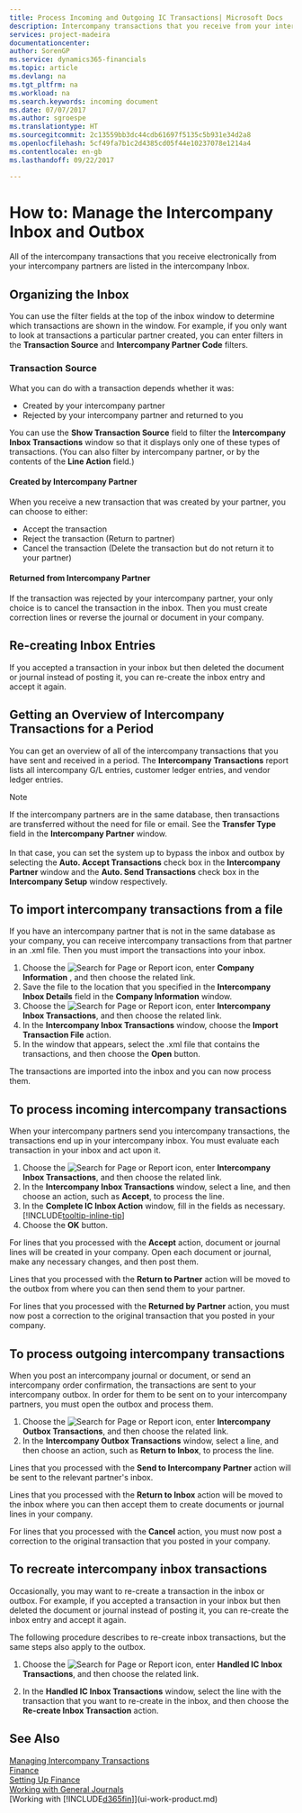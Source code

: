 ```yaml
---
title: Process Incoming and Outgoing IC Transactions| Microsoft Docs
description: Intercompany transactions that you receive from your intercompany partners are listed in the intercompany inbox where you process them manually or automatically.
services: project-madeira
documentationcenter: 
author: SorenGP
ms.service: dynamics365-financials
ms.topic: article
ms.devlang: na
ms.tgt_pltfrm: na
ms.workload: na
ms.search.keywords: incoming document
ms.date: 07/07/2017
ms.author: sgroespe
ms.translationtype: HT
ms.sourcegitcommit: 2c13559bb3dc44cdb61697f5135c5b931e34d2a8
ms.openlocfilehash: 5cf49fa7b1c2d4385cd05f44e10237078e1214a4
ms.contentlocale: en-gb
ms.lasthandoff: 09/22/2017

---
```

# <a name="how-to-manage-the-intercompany-inbox-and-outbox"></a>How to: Manage the Intercompany Inbox and Outbox
All of the intercompany transactions that you receive electronically from your intercompany partners are listed in the intercompany Inbox.  

## <a name="organizing-the-inbox"></a>Organizing the Inbox  
 You can use the filter fields at the top of the inbox window to determine which transactions are shown in the window. For example, if you only want to look at transactions a particular partner created, you can enter filters in the **Transaction Source** and **Intercompany Partner Code** filters.  

### <a name="transaction-source"></a>Transaction Source  
What you can do with a transaction depends whether it was:  

- Created by your intercompany partner  
- Rejected by your intercompany partner and returned to you  

You can use the **Show Transaction Source** field to filter the **Intercompany Inbox Transactions** window so that it displays only one of these types of transactions. (You can also filter by intercompany partner, or by the contents of the **Line Action** field.)  

#### <a name="created-by-intercompany-partner"></a>Created by Intercompany Partner  
 When you receive a new transaction that was created by your partner, you can choose to either:

- Accept the transaction  
- Reject the transaction (Return to partner)  
- Cancel the transaction (Delete the transaction but do not return it to your partner)  

#### <a name="returned-from-intercompany-partner"></a>Returned from Intercompany Partner  
 If the transaction was rejected by your intercompany partner, your only choice is to cancel the transaction in the inbox. Then you must create correction lines or reverse the journal or document in your company.  

## <a name="re-creating-inbox-entries"></a>Re-creating Inbox Entries  
 If you accepted a transaction in your inbox but then deleted the document or journal instead of posting it, you can re-create the inbox entry and accept it again.  

## <a name="getting-an-overview-of-intercompany-transactions-for-a-period"></a>Getting an Overview of Intercompany Transactions for a Period  
 You can get an overview of all of the intercompany transactions that you have sent and received in a period. The **Intercompany Transactions** report lists all intercompany G/L entries, customer ledger entries, and vendor ledger entries.

 > [!NOTE]  
 > If the intercompany partners are in the same database, then transactions are transferred without the need for file or email. See the **Transfer Type** field in the **Intercompany Partner** window. <br /><br />
In that case, you can set the system up to bypass the inbox and outbox by selecting the **Auto. Accept Transactions** check box in the **Intercompany Partner** window and the **Auto. Send Transactions** check box in the **Intercompany Setup** window respectively.

## <a name="to-import-intercompany-transactions-from-a-file"></a>To import intercompany transactions from a file  
If you have an intercompany partner that is not in the same database as your company, you can receive intercompany transactions from that partner in an .xml file. Then you must import the transactions into your inbox.  

1.  Choose the ![Search for Page or Report](media/ui-search/search_small.png "Search for Page or Report icon") icon, enter **Company Information** , and then choose the related link.
2. Save the file to the location that you specified in the **Intercompany Inbox Details** field in the **Company Information** window.  
3. Choose the ![Search for Page or Report](media/ui-search/search_small.png "Search for Page or Report icon") icon, enter **Intercompany Inbox Transactions**, and then choose the related link.
4. In the **Intercompany Inbox Transactions** window, choose the **Import Transaction File** action.  
5. In the window that appears, select the .xml file that contains the transactions, and then choose the **Open** button.  

The transactions are imported into the inbox and you can now process them.

## <a name="to-process-incoming-intercompany-transactions"></a>To process incoming intercompany transactions  
When your intercompany partners send you intercompany transactions, the transactions end up in your intercompany inbox. You must evaluate each transaction in your inbox and act upon it.  

1. Choose the ![Search for Page or Report](media/ui-search/search_small.png "Search for Page or Report icon") icon, enter **Intercompany Inbox Transactions**, and then choose the related link.  
2. In the **Intercompany Inbox Transactions** window, select a line, and then choose an action, such as **Accept**, to process the line.
3. In the **Complete IC Inbox Action** window, fill in the fields as necessary. [!INCLUDE[tooltip-inline-tip](includes/tooltip-inline-tip_md.md)]
4. Choose the **OK** button.  

For lines that you processed with the **Accept** action, document or journal lines will be created in your company. Open each document or journal, make any necessary changes, and then post them.  

Lines that you processed with the **Return to Partner** action will be moved to the outbox from where you can then send them to your partner.

For lines that you processed with the **Returned by Partner** action, you must now post a correction to the original transaction that you posted in your company.

## <a name="to-process-outgoing-intercompany-transactions"></a>To process outgoing intercompany transactions  
When you post an intercompany journal or document, or send an intercompany order confirmation, the transactions are sent to your intercompany outbox. In order for them to be sent on to your intercompany partners, you must open the outbox and process them.  

1.  Choose the ![Search for Page or Report](media/ui-search/search_small.png "Search for Page or Report icon") icon, enter **Intercompany Outbox Transactions**, and then choose the related link.  
2. In the **Intercompany Outbox Transactions** window, select a line, and then choose an action, such as **Return to Inbox**, to process the line.

Lines that you processed with the **Send to Intercompany Partner** action will be sent to the relevant partner's inbox.

Lines that you processed with the **Return to Inbox** action will be moved to the inbox where you can then accept them to create documents or journal lines in your company.  

For lines that you processed with the **Cancel** action, you must now post a correction to the original transaction that you posted in your company.  

## <a name="to-recreate-intercompany-inbox-transactions"></a>To recreate intercompany inbox transactions  
Occasionally, you may want to re-create a transaction in the inbox or outbox. For example, if you accepted a transaction in your inbox but then deleted the document or journal instead of posting it, you can re-create the inbox entry and accept it again.  

The following procedure describes to re-create inbox transactions, but the same steps also apply to the outbox.

  1.  Choose the ![Search for Page or Report](media/ui-search/search_small.png "Search for Page or Report icon") icon, enter **Handled IC Inbox Transactions**, and then choose the related link.  

  2.  In the **Handled IC Inbox Transactions** window, select the line with the transaction that you want to re-create in the inbox, and then choose the **Re-create Inbox Transaction** action.  

## <a name="see-also"></a>See Also
[Managing Intercompany Transactions](intercompany-manage.md)  
[Finance](finance.md)  
[Setting Up Finance](finance-setup-finance.md)  
[Working with General Journals](ui-work-general-journals.md)  
[Working with [!INCLUDE[d365fin](includes/d365fin_md.md)]](ui-work-product.md)

